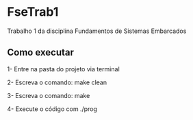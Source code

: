# FseTrab1
Trabalho 1 da disciplina Fundamentos de Sistemas Embarcados


## Como executar
1- Entre na pasta do projeto via terminal

2- Escreva o comando: make clean

3- Escreva o comando: make

4- Execute o código com ./prog
